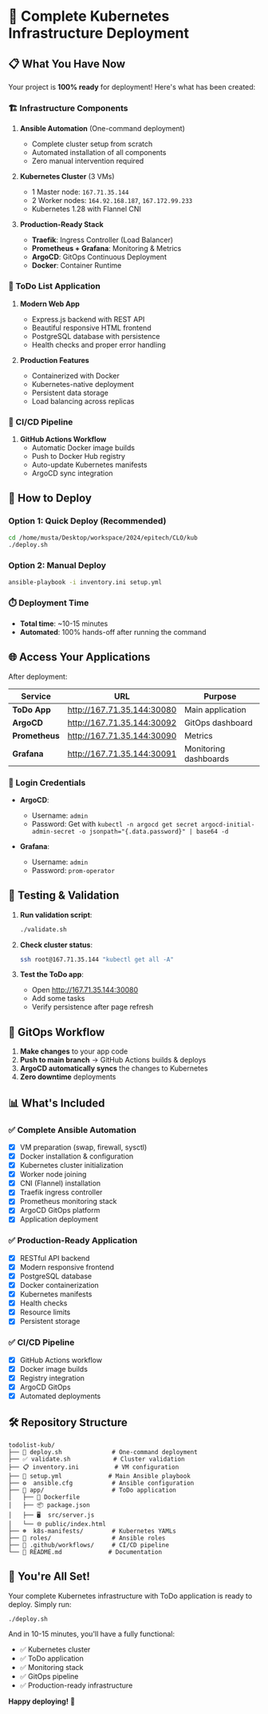 # 🚀 Complete Kubernetes Infrastructure Deployment

## 📋 What You Have Now

Your project is **100% ready** for deployment! Here's what has been created:

### 🏗️ Infrastructure Components

1. **Ansible Automation** (One-command deployment)
   - Complete cluster setup from scratch
   - Automated installation of all components
   - Zero manual intervention required

2. **Kubernetes Cluster** (3 VMs)
   - 1 Master node: `167.71.35.144`
   - 2 Worker nodes: `164.92.168.187`, `167.172.99.233`
   - Kubernetes 1.28 with Flannel CNI

3. **Production-Ready Stack**
   - **Traefik**: Ingress Controller (Load Balancer)
   - **Prometheus + Grafana**: Monitoring & Metrics
   - **ArgoCD**: GitOps Continuous Deployment
   - **Docker**: Container Runtime

### 📱 ToDo List Application

1. **Modern Web App**
   - Express.js backend with REST API
   - Beautiful responsive HTML frontend
   - PostgreSQL database with persistence
   - Health checks and proper error handling

2. **Production Features**
   - Containerized with Docker
   - Kubernetes-native deployment
   - Persistent data storage
   - Load balancing across replicas

### 🔄 CI/CD Pipeline

1. **GitHub Actions Workflow**
   - Automatic Docker image builds
   - Push to Docker Hub registry
   - Auto-update Kubernetes manifests
   - ArgoCD sync integration

## 🚀 How to Deploy

### Option 1: Quick Deploy (Recommended)
```bash
cd /home/musta/Desktop/workspace/2024/epitech/CLO/kub
./deploy.sh
```

### Option 2: Manual Deploy
```bash
ansible-playbook -i inventory.ini setup.yml
```

### ⏱️ Deployment Time
- **Total time**: ~10-15 minutes
- **Automated**: 100% hands-off after running the command

## 🌐 Access Your Applications

After deployment:

| Service | URL | Purpose |
|---------|-----|---------|
| **ToDo App** | http://167.71.35.144:30080 | Main application |
| **ArgoCD** | http://167.71.35.144:30092 | GitOps dashboard |
| **Prometheus** | http://167.71.35.144:30090 | Metrics |
| **Grafana** | http://167.71.35.144:30091 | Monitoring dashboards |

### 🔑 Login Credentials

- **ArgoCD**: 
  - Username: `admin`
  - Password: Get with `kubectl -n argocd get secret argocd-initial-admin-secret -o jsonpath="{.data.password}" | base64 -d`

- **Grafana**:
  - Username: `admin`
  - Password: `prom-operator`

## 🎯 Testing & Validation

1. **Run validation script**:
   ```bash
   ./validate.sh
   ```

2. **Check cluster status**:
   ```bash
   ssh root@167.71.35.144 "kubectl get all -A"
   ```

3. **Test the ToDo app**:
   - Open http://167.71.35.144:30080
   - Add some tasks
   - Verify persistence after page refresh

## 🔄 GitOps Workflow

1. **Make changes** to your app code
2. **Push to main branch** → GitHub Actions builds & deploys
3. **ArgoCD automatically syncs** the changes to Kubernetes
4. **Zero downtime** deployments

## 📊 What's Included

### ✅ Complete Ansible Automation
- [x] VM preparation (swap, firewall, sysctl)
- [x] Docker installation & configuration
- [x] Kubernetes cluster initialization
- [x] Worker node joining
- [x] CNI (Flannel) installation
- [x] Traefik ingress controller
- [x] Prometheus monitoring stack
- [x] ArgoCD GitOps platform
- [x] Application deployment

### ✅ Production-Ready Application
- [x] RESTful API backend
- [x] Modern responsive frontend
- [x] PostgreSQL database
- [x] Docker containerization
- [x] Kubernetes manifests
- [x] Health checks
- [x] Resource limits
- [x] Persistent storage

### ✅ CI/CD Pipeline
- [x] GitHub Actions workflow
- [x] Docker image builds
- [x] Registry integration
- [x] ArgoCD GitOps
- [x] Automated deployments

## 🛠️ Repository Structure

```
todolist-kub/
├── 🚀 deploy.sh              # One-command deployment
├── ✅ validate.sh            # Cluster validation
├── 📋 inventory.ini          # VM configuration
├── 🔧 setup.yml             # Main Ansible playbook
├── ⚙️  ansible.cfg           # Ansible configuration
├── 📱 app/                   # ToDo application
│   ├── 🐳 Dockerfile
│   ├── 📦 package.json
│   ├── 🖥️  src/server.js
│   └── 🌐 public/index.html
├── ☸️  k8s-manifests/        # Kubernetes YAMLs
├── 🤖 roles/                 # Ansible roles
├── 🔄 .github/workflows/     # CI/CD pipeline
└── 📖 README.md             # Documentation
```

## 🎉 You're All Set!

Your complete Kubernetes infrastructure with ToDo application is ready to deploy. Simply run:

```bash
./deploy.sh
```

And in 10-15 minutes, you'll have a fully functional:
- ✅ Kubernetes cluster
- ✅ ToDo application
- ✅ Monitoring stack
- ✅ GitOps pipeline
- ✅ Production-ready infrastructure

**Happy deploying!** 🚀
